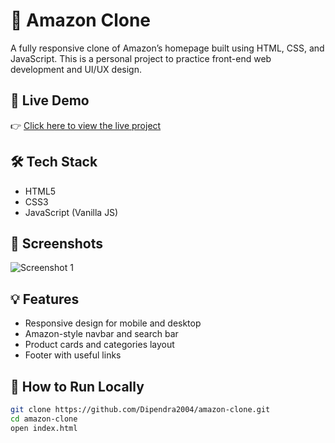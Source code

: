 # 🛒 Amazon Clone

A fully responsive clone of Amazon’s homepage built using HTML, CSS, and JavaScript. This is a personal project to practice front-end web development and UI/UX design.

## 🚀 Live Demo
👉 [Click here to view the live project](https://Dipendra2004.github.io/amazon-clone)

## 🛠 Tech Stack
- HTML5
- CSS3
- JavaScript (Vanilla JS)

## 📸 Screenshots
![Screenshot 1](./screenshots/homepage.png)
<!-- Add actual screenshot paths or upload screenshots -->

## 💡 Features
- Responsive design for mobile and desktop
- Amazon-style navbar and search bar
- Product cards and categories layout
- Footer with useful links

## 🧰 How to Run Locally

```bash
git clone https://github.com/Dipendra2004/amazon-clone.git
cd amazon-clone
open index.html
